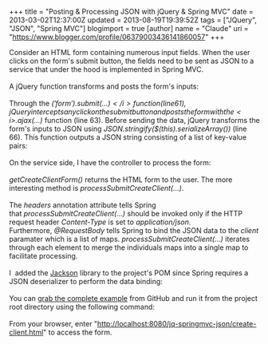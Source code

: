 +++
title = "Posting & Processing JSON with jQuery & Spring MVC"
date = 2013-03-02T12:37:00Z
updated = 2013-08-19T19:39:52Z
tags = ["JQuery", "JSON", "Spring MVC"]
blogimport = true 
[author]
	name = "Claude"
	uri = "https://www.blogger.com/profile/06379003436141860057"
+++

Consider an HTML form containing numerous input fields. When the user clicks on the form's submit button, the fields need to be sent as JSON to a service that under the hood is implemented in Spring MVC.<br /><br />A jQuery function transforms and posts the form's inputs:<br /><br /><script src="https://gist.github.com/claudemamo/5066797.js?file=NewClientForm.jsp"></script>Through the <i>$('form').submit(...)</i> function (line 61), jQuery intercepts any click on the submit button and posts the form with the <i>$.ajax(...)</i> function (line 63). Before sending the data, jQuery transforms the form's inputs to JSON using&nbsp;<i>JSON.stringify($(this).serializeArray())</i> (line 66). This function outputs a JSON string consisting of a list of key-value pairs:<br /><br /><script src="https://gist.github.com/claudemamo/5066797.js?file=output.json"></script>On the service side, I have the controller to process the form:<br /><br /><script src="https://gist.github.com/claudemamo/5066797.js?file=ApplicationController.java"></script><i>getCreateClientForm()</i> returns the HTML form to the user. The more interesting method is&nbsp;<i>processSubmitCreateClient(...)</i>.<br /><br />The <i>headers</i> annotation attribute tells Spring that&nbsp;<i>processSubmitCreateClient(...)</i>&nbsp;should be invoked only if the HTTP request header <i>Content-Type</i> is set to <i>application/json</i>. Furthermore,&nbsp;<i>@RequestBody</i> tells Spring to bind the JSON data to the <i>client</i> paramater which is a list of maps.&nbsp;<i>processSubmitCreateClient(...)</i>&nbsp;iterates through each element to merge the individuals maps into a single map to facilitate processing.<br /><br />I &nbsp;added the <a href="http://wiki.fasterxml.com/JacksonHome" target="_blank">Jackson</a> library to the project's POM since Spring requires a JSON deserializer to perform the data binding:<br /><br /><script src="https://gist.github.com/claudemamo/5066797.js?file=pom.xml"></script>You can <a href="https://github.com/claudemamo/jq-springmvc-json" target="_blank">grab the complete example</a> from GitHub and run it from the project root directory using the following command:<br /><br /><script src="https://gist.github.com/claudemamo/5066797.js?file=run.sh"></script>From your browser, enter "<a href="http://localhost:8080/jq-springmvc-json/create-client.html">http://localhost:8080/jq-springmvc-json/create-client.html</a>" to access the form.
